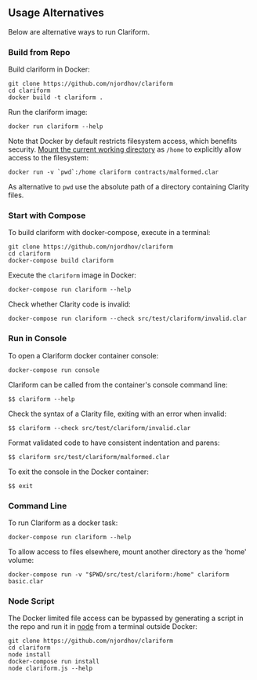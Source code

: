 ## Usage Alternatives 

Below are alternative ways to run Clariform.
 
### Build from Repo

Build clariform in Docker:

```
git clone https://github.com/njordhov/clariform   
cd clariform   
docker build -t clariform .  
```

Run the clariform image:

```
docker run clariform --help
```

Note that Docker by default restricts filesystem access, which benefits security.
[Mount the current working directory](https://docs.docker.com/engine/reference/commandline/run/#mount-volume--v---read-only) as `/home` to explicitly allow access to the filesystem:

```
docker run -v `pwd`:/home clariform contracts/malformed.clar
```

As alternative to ``pwd`` use the absolute path of a directory containing Clarity files.
 
### Start with Compose

To build clariform with docker-compose, execute in a terminal:

```
git clone https://github.com/njordhov/clariform    
cd clariform   
docker-compose build clariform  
```

Execute the `clariform` image in Docker: 

```
docker-compose run clariform --help
```

Check whether Clarity code is invalid:

```
docker-compose run clariform --check src/test/clariform/invalid.clar
```

### Run in Console

To open a Clariform docker container console: 
 
```
docker-compose run console  
```

Clariform can be called from the container's console command line:

```
$$ clariform --help
```

Check the syntax of a Clarity file, exiting with an error when invalid:

```
$$ clariform --check src/test/clariform/invalid.clar
```

Format validated code to have consistent indentation and parens:

```
$$ clariform src/test/clariform/malformed.clar
```

To exit the console in the Docker container:

```
$$ exit
```

### Command Line 

To run Clariform as a docker task:

```
docker-compose run clariform --help
```

To allow access to files elsewhere, mount another directory as the 'home' volume:

```
docker-compose run -v "$PWD/src/test/clariform:/home" clariform basic.clar
```

### Node Script

The Docker limited file access can be bypassed by generating a script in
the repo and run it in [node](https://nodejs.org/en/) from a terminal outside Docker:

```
git clone https://github.com/njordhov/clariform    
cd clariform  
node install  
docker-compose run install  
node clariform.js --help
```
